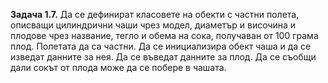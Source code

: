 **Задача 1.7.** Да се дефинират класовете на обекти с частни полета, описващи цилиндрични чаши чрез модел, диаметър и височина и плодове чрез название, тегло и обема на сока, получаван от 100 грама плод. Полетата да са частни. Да се инициализира обект чаша и да се изведат данните за нея. Да се въведат данните за плод. Да се съобщи дали сокът от плода може да се побере в чашата.